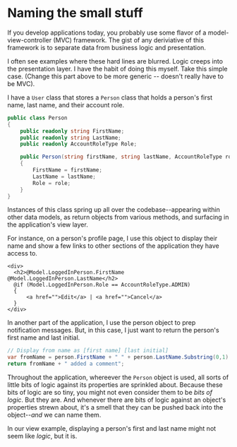 # Naming the small stuff

If you develop applications today, you probably use some flavor of a model-view-controller (MVC) framework. The gist of any deriviative of this framework is to separate data from business logic and presentation. 

I often see examples where these hard lines are blurred. Logic creeps into the presentation layer. I have the habit of doing this myself. Take this simple case. (Change this part above to be more generic -- doesn't really have to be MVC).

I have a `User` class that stores a `Person` class that holds a person's first name, last name, and their account role.

```C#
public class Person
{
    public readonly string FirstName;
    public readonly string LastName;
    public readonly AccountRoleType Role;

    public Person(string firstName, string lastName, AccountRoleType role)
    {
        FirstName = firstName;
        LastName = lastName;
        Role = role;
    }
}
```
Instances of this class spring up all over the codebase--appearing within other data models, as return objects from various methods, and surfacing in the application's view layer. 

For instance, on a person's profile page, I use this object to display their name and show a few links to other sections of the application they have access to.

```
<div>
  <h2>@Model.LoggedInPerson.FirstName @Model.LoggedInPerson.LastName</h2>
  @if (Model.LoggedInPerson.Role == AccountRoleType.ADMIN)
  {
      <a href="">Edit</a> | <a href="">Cancel</a>
  }
</div>
```

In another part of the application, I use the person object to prep notification messages. But, in this case, I just want to return the person's first name and last initial.

```C#
// Display from name as [first name] [last initial]
var fromName = person.FirstName + " " + person.LastName.Substring(0,1) + ".";
return fromName + " added a comment";
```

Throughout the application, whereever the `Person` object is used, all sorts of little bits of logic against its properties are sprinkled about. Because these bits of logic are so tiny, you might not even consider them to be _bits of logic_. But they are. And whenever there are bits of logic against an object's properties strewn about, it's a smell that they can be pushed back into the object--_and_ we can name them. 

In our view example, displaying a person's first and last name might not seem like _logic_, but it is. 



